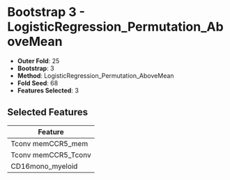 # Bootstrap 3 - LogisticRegression_Permutation_AboveMean

- **Outer Fold**: 25
- **Bootstrap**: 3
- **Method**: LogisticRegression_Permutation_AboveMean
- **Fold Seed**: 68
- **Features Selected**: 3

## Selected Features

| Feature |
|---------|
| Tconv memCCR5_mem |
| Tconv memCCR5_Tconv |
| CD16mono_myeloid |
